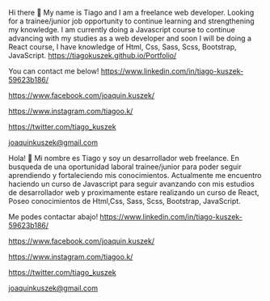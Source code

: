 Hi there 👋
My name is Tiago and I am a freelance web developer.
Looking for a trainee/junior job opportunity to continue learning and strengthening my knowledge.
I am currently doing a Javascript course to continue advancing with my studies as a web developer and soon I will be doing a React course,
I have knowledge of Html, Css, Sass, Scss, Bootstrap, JavaScript.
https://tiagokuszek.github.io/Portfolio/

You can contact me below!
https://www.linkedin.com/in/tiago-kuszek-59623b186/

https://www.facebook.com/joaquin.kuszek/

https://www.instagram.com/tiagoo.k/

https://twitter.com/tiago_kuszek

joaquinkuszek@gmail.com

Hola! 👋
Mi nombre es Tiago y soy un desarrollador web freelance.
En busqueda de una oportunidad laboral trainee/junior para poder seguir aprendiendo y fortaleciendo mis conocimientos.
Actualmente me encuentro haciendo un curso de Javascript para seguir avanzando con mis estudios de desarrollador web y proximamente estare realizando un curso de React,
Poseo conocimientos de Html,Css, Sass, Scss, Bootstrap, JavaScript.

Me podes contactar abajo!
https://www.linkedin.com/in/tiago-kuszek-59623b186/

https://www.facebook.com/joaquin.kuszek/

https://www.instagram.com/tiagoo.k/

https://twitter.com/tiago_kuszek

joaquinkuszek@gmail.com

